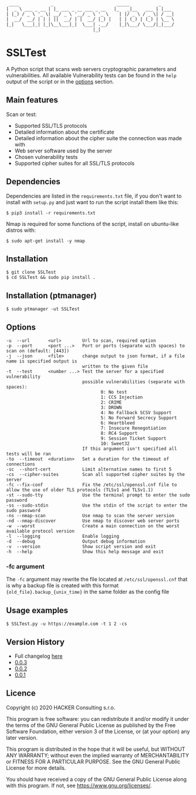 ```
 ____            _                        _____           _     
|  _ \ ___ _ __ | |_ ___ _ __ ___ _ __   |_   _|__   ___ | |___ 
| |_) / _ \ '_ \| __/ _ \ '__/ _ \ '_ \    | |/ _ \ / _ \| / __|
|  __/  __/ | | | ||  __/ | |  __/ |_) |   | | (_) | (_) | \__ \
|_|   \___|_| |_|\__\___|_|  \___| .__/    |_|\___/ \___/|_|___/
                                 |_|
```

# SSLTest

A Python script that scans web servers cryptographic parameters and vulnerabilities. All available Vulnerability tests
can be found in the `help` output of the script or in the [options](#Options) section.

## Main features
Scan or test:
- Supported SSL/TLS protocols
- Detailed information about the certificate
- Detailed information about the cipher suite the connection was made with
- Web server software used by the server
- Chosen vulnerability tests
- Supported cipher suites for all SSL/TLS protocols

## Dependencies

Dependencies are listed in the `requirements.txt` file, if you don't want to install with `setup.py` 
and just want to run the script install them like this:

```
$ pip3 install -r requirements.txt
```

Nmap is required for some functions of the script, install on ubuntu-like distros with:

```
$ sudo apt-get install -y nmap
```

## Installation

```
$ git clone SSLTest
$ cd SSLTest && sudo pip install .
```

## Installation (ptmanager)

```
$ sudo ptmanager -ut SSLTest
```

## Options

```
-u  --url       <url>        Url to scan, required option
-p  --port      <port ...>   Port or ports (separate with spaces) to scan on (default: [443])
-j  --json      <file>       change output to json format, if a file name is specified output is 
                             written to the given file
-t  --test      <number ...> Test the server for a specified vulnerability
                             possible vulnerabilities (separate with spaces):
                                    0: No test
                                    1: CCS Injection
                                    2: CRIME
                                    3: DROWN
                                    4: No Fallback SCSV Support
                                    5: No Forward Secrecy Support
                                    6: Heartbleed
                                    7: Insecure Renegotiation
                                    8: RC4 Support
                                    9: Session Ticket Support
                                    10: Sweet32
                             If this argument isn't specified all tests will be ran
-to  --timeout  <duration>   Set a duration for the timeout of connections
-sc  --short-cert            Limit alternative names to first 5
-cs  --cipher-suites         Scan all supported cipher suites by the server
-fc --fix-conf               Fix the /etc/ssl/openssl.cnf file to allow the use of older TLS protocols (TLSv1 and TLSv1.1) 
-st --sudo-tty               Use the terminal prompt to enter the sudo password
-ss --sudo-stdin             Use the stdin of the script to enter the sudo password
-ns --nmap-scan              Use nmap to scan the server version
-nd --nmap-discover          Use nmap to discover web server ports
-w  --worst                  Create a main connection on the worst available protocol version
-l  --logging                Enable logging   
-d  --debug                  Output debug information
-v  --version                Show script version and exit
-h  --help                   Show this help message and exit
```

### -fc argument

The `-fc` argument may rewrite the file located at `/etc/ssl/openssl.cnf` that is why a backup file is created with this
format `{old_file}.backup_{unix_time}` in the same folder as the config file

## Usage examples

```
$ SSLTest.py -u https://example.com -t 1 2 -cs
```

## Version History

* Full changelog [here](/CHANGELOG.md)
* [0.0.3](https://github.com/SamoKopecky/SSLTest/releases/tag/v0.0.3)
* [0.0.2](https://github.com/SamoKopecky/SSLTest/releases/tag/v0.0.2)
* [0.0.1](https://github.com/SamoKopecky/SSLTest/releases/tag/v0.0.1)

## Licence

Copyright (c) 2020 HACKER Consulting s.r.o.

This program is free software: you can redistribute it and/or modify it under the terms of the GNU General Public
License as published by the Free Software Foundation, either version 3 of the License, or
(at your option) any later version.

This program is distributed in the hope that it will be useful, but WITHOUT ANY WARRANTY; without even the implied
warranty of MERCHANTABILITY or FITNESS FOR A PARTICULAR PURPOSE. See the GNU General Public License for more details.

You should have received a copy of the GNU General Public License along with this program. If not,
see <https://www.gnu.org/licenses/>.
